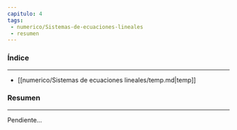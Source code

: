```yaml
---
capitulo: 4
tags: 
 - numerico/Sistemas-de-ecuaciones-lineales
 - resumen
---
```

### Índice
---
 * [[numerico/Sistemas de ecuaciones lineales/temp.md|temp]]

### Resumen
---
Pendiente...